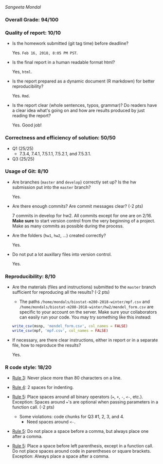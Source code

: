 *Sangeeta Mondal*

### Overall Grade: 94/100

### Quality of report: 10/10

-   Is the homework submitted (git tag time) before deadline?

    Yes. `Feb 16, 2018, 8:05 PM PST`.

-   Is the final report in a human readable format html?

    Yes, `html`.

-   Is the report prepared as a dynamic document (R markdown) for better reproducibility?

    Yes. `Rmd`.

-   Is the report clear (whole sentences, typos, grammar)? Do readers have a clear idea what's going on and how are results produced by just reading the report?

    Yes. Good job!

### Correctness and efficiency of solution: 50/50

-   Q1 (25/25)
    -   7.3.4, 7.4.1, 7.5.1.1, 7.5.2.1, and 7.5.3.1.
-   Q3 (25/25)

### Usage of Git: 8/10

-   Are branches (`master` and `develop`) correctly set up? Is the hw submission put into the `master` branch?

    Yes.

-   Are there enough commits? Are commit messages clear? (-2 pts)

    7 commits in develop for hw2. All commits except for one are on 2/16. **Make sure** to start version control from the very beginning of a project. Make as many commits as possible during the process.

-   Are the folders (`hw1`, `hw2`, ...) created correctly?

    Yes.

-   Do not put a lot auxillary files into version control.

    Yes.

### Reproducibility: 8/10

-   Are the materials (files and instructions) submitted to the `master` branch sufficient for reproducing all the results? (-2 pts)

    -   The paths `/home/mondals/biostat-m280-2018-winter/mpf.csv` and `/home/mondals/biostat-m280-2018-winter/hw2/mendel_form.csv` are specific to your account on the server. Make sure your collaborators can easily run your code. You may try something like this instead:

    ``` r
    write_csv(msnp, 'mendel_form.csv', col_names = FALSE)
    write_csv(mpf, 'mpf.csv', col_names = FALSE)
    ```

-   If necessary, are there clear instructions, either in report or in a separate file, how to reproduce the results?

    Yes.

### R code style: 18/20

-   [Rule 3](https://google.github.io/styleguide/Rguide.xml#linelength): Never place more than 80 characters on a line.

-   [Rule 4](https://google.github.io/styleguide/Rguide.xml#indentation): 2 spaces for indenting.

-   [Rule 5](https://google.github.io/styleguide/Rguide.xml#spacing): Place spaces around all binary operators (`=`, `+`, `-`, `<-`, etc.). Exception: Spaces around `=`'s are optional when passing parameters in a function call. (-2 pts)

    -   Some violations: code chunks for Q3 \#1, 2, 3, and 4.
        -   Need spaces around `<-`.
-   [Rule 5](https://google.github.io/styleguide/Rguide.xml#spacing): Do not place a space before a comma, but always place one after a comma.

-   [Rule 5](https://google.github.io/styleguide/Rguide.xml#spacing): Place a space before left parenthesis, except in a function call. Do not place spaces around code in parentheses or square brackets. Exception: Always place a space after a comma.
